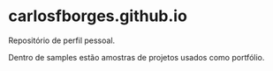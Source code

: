 # carlosfborges.github.io

Repositório de perfil pessoal.

Dentro de samples estão amostras de projetos usados como portfólio.
